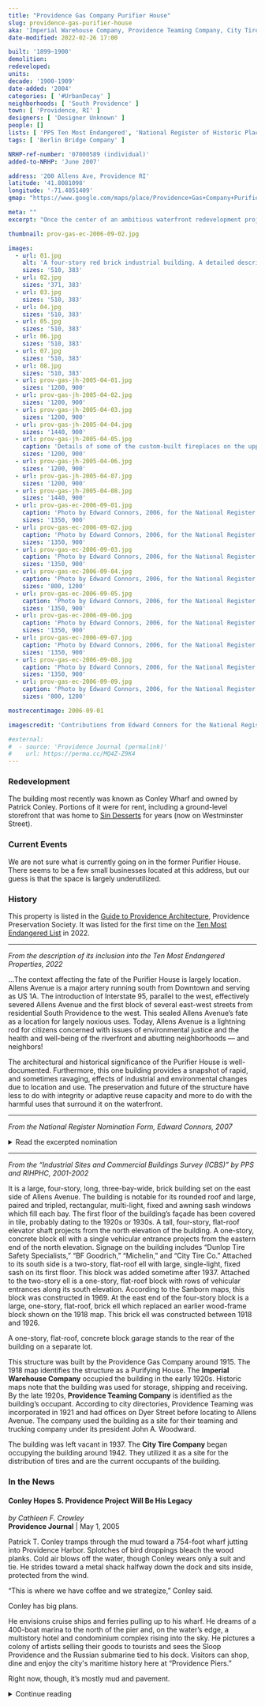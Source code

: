 ```yaml
---
title: "Providence Gas Company Purifier House"
slug: providence-gas-purifier-house
aka: 'Imperial Warehouse Company, Providence Teaming Company, City Tire Company'
date-modified: 2022-02-26 17:00

built: '1899–1900'
demolition:
redeveloped:
units:
decade: '1900-1909'
date-added: '2004'
categories: [ '#UrbanDecay' ]
neighborhoods: [ 'South Providence' ]
town: [ 'Providence, RI' ]
designers: [ 'Designer Unknown' ]
people: []
lists: [ 'PPS Ten Most Endangered', 'National Register of Historic Places', 'PPS/AIA Industrial Commercial Buildings Survey' ]
tags: [ 'Berlin Bridge Company' ]

NRHP-ref-number: '07000589 (individual)'
added-to-NRHP: 'June 2007'

address: '200 Allens Ave, Providence RI'
latitude: '41.8081098'
longitude: '-71.4051409'
gmap: "https://www.google.com/maps/place/Providence+Gas+Company+Purifier+House/@41.8081098,-71.4051409,17z/data=!4m13!1m7!3m6!1s0x89e4455cd6eab165:0xc590665a17037cee!2s200+Allens+Ave,+Providence,+RI+02903!3b1!8m2!3d41.8081098!4d-71.4029522!3m4!1s0x89e4455cd6eae1df:0x1bb567390f2b3eda!8m2!3d41.8079918!4d-71.4034276"

meta: ""
excerpt: "Once the center of an ambitious waterfront redevelopment project, the building is now underutilized"

thumbnail: prov-gas-ec-2006-09-02.jpg

images:
  - url: 01.jpg
    alt: 'A four-story red brick industrial building. A detailed description of how the building is constructed is included in the history section.'
    sizes: '510, 383'
  - url: 02.jpg
    sizes: '371, 383'
  - url: 03.jpg
    sizes: '510, 383'
  - url: 04.jpg
    sizes: '510, 383'
  - url: 05.jpg
    sizes: '510, 383'
  - url: 06.jpg
    sizes: '510, 383'
  - url: 07.jpg
    sizes: '510, 383'
  - url: 08.jpg
    sizes: '510, 383'
  - url: prov-gas-jh-2005-04-01.jpg
    sizes: '1200, 900'
  - url: prov-gas-jh-2005-04-02.jpg
    sizes: '1200, 900'
  - url: prov-gas-jh-2005-04-03.jpg
    sizes: '1200, 900'
  - url: prov-gas-jh-2005-04-04.jpg
    sizes: '1440, 900'
  - url: prov-gas-jh-2005-04-05.jpg
    caption: 'Details of some of the custom-built fireplaces on the upper floors'
    sizes: '1200, 900'
  - url: prov-gas-jh-2005-04-06.jpg
    sizes: '1200, 900'
  - url: prov-gas-jh-2005-04-07.jpg
    sizes: '1200, 900'
  - url: prov-gas-jh-2005-04-08.jpg
    sizes: '1440, 900'
  - url: prov-gas-ec-2006-09-01.jpg
    caption: 'Photo by Edward Connors, 2006, for the National Register'
    sizes: '1350, 900'
  - url: prov-gas-ec-2006-09-02.jpg
    caption: 'Photo by Edward Connors, 2006, for the National Register'
    sizes: '1350, 900'
  - url: prov-gas-ec-2006-09-03.jpg
    caption: 'Photo by Edward Connors, 2006, for the National Register'
    sizes: '1350, 900'
  - url: prov-gas-ec-2006-09-04.jpg
    caption: 'Photo by Edward Connors, 2006, for the National Register'
    sizes: '800, 1200'
  - url: prov-gas-ec-2006-09-05.jpg
    caption: 'Photo by Edward Connors, 2006, for the National Register'
    sizes: '1350, 900'
  - url: prov-gas-ec-2006-09-06.jpg
    caption: 'Photo by Edward Connors, 2006, for the National Register'
    sizes: '1350, 900'
  - url: prov-gas-ec-2006-09-07.jpg
    caption: 'Photo by Edward Connors, 2006, for the National Register'
    sizes: '1350, 900'
  - url: prov-gas-ec-2006-09-08.jpg
    caption: 'Photo by Edward Connors, 2006, for the National Register'
    sizes: '1350, 900'
  - url: prov-gas-ec-2006-09-09.jpg
    caption: 'Photo by Edward Connors, 2006, for the National Register'
    sizes: '800, 1200'

mostrecentimage: 2006-09-01

imagescredit: 'Contributions from Edward Connors for the National Register nomination form'

#external:
#  - source: 'Providence Journal (permalink)'
#    url: https://perma.cc/MQ4Z-Z9K4
---
```


### Redevelopment

The building most recently was known as Conley Wharf and owned by Patrick Conley. Portions of it were for rent, including a ground-level storefront that was home to [Sin Desserts](https://www.eatwicked.com) for years (now on Westminster Street).


### Current Events

We are not sure what is currently going on in the former Purifier House. There seems to be a few small businesses located at this address, but our guess is that the space is largely underutilized.


### History

This property is listed in the [Guide to Providence Architecture](https://guide.ppsri.org/property/providence-gas-company-purifier-house), Providence Preservation Society. It was listed for the first time on the [Ten Most Endangered List](https://guide.ppsri.org/list/most-endangered-property-2022) in 2022.

***

_From the description of its inclusion into the Ten Most Endangered Properties, 2022_

…The context affecting the fate of the Purifier House is largely location. Allens Avenue is a major artery running south from Downtown and serving as US 1A. The introduction of Interstate 95, parallel to the west, effectively severed Allens Avenue and the first block of several east-west streets from residential South Providence to the west. This sealed Allens Avenue’s fate as a location for largely noxious uses. Today, Allens Avenue is a lightning rod for citizens concerned with issues of environmental justice and the health and well-being of the riverfront and abutting neighborhoods — and neighbors!

The architectural and historical significance of the Purifier House is well-documented. Furthermore, this one  building provides a snapshot of rapid, and sometimes ravaging, effects of industrial and environmental changes due to location and use. The preservation and future of the structure have less to do with integrity or adaptive reuse capacity and more to do with the harmful uses that surround it on the waterfront. 

***

_From the National Register Nomination Form, Edward Connors, 2007_

<details markdown="1" class="rhythm">
  <summary>Read the excerpted nomination</summary>

#### Architecture

The Providence Gas Company Purifier House (1900) is a large, four-story, steel frame, reinforced concrete and brick industrial building with additions, located at Allens Avenue and Public Street on the Providence waterfront. It is a long, narrow building, oriented east-west, with an elliptical arched roof and a four-story stair tower in the center of its north elevation.

The building was used by the Providence Gas Company to purify the gas manufactured at the South Station until the plant was closed in 1917 and the rest of the buildings removed. In the 1920s, a new owner modified the interior spaces and exterior skin of the Purifier House so that it now resembles a more conventional industrial building. Successive owners made several additions — mostly along the south elevation — through the 1960s.

As built in 1900, the 41' x 178' Purifier House was twenty-one bays long and three bays wide. The first four bays on the western end of the building, comprising about 35' of its total length, served as office space. This front area was divided into three stories, with the first floor about 20' in height and the second floor about 14' high. The third floor, which extended the length of the building, was about 10'. In the rear seventeen bays (about 140') of the building, there was no intermediate floor level, creating a ground story 35' high that housed the purification apparatus, multiple purifier “boxes” with each box likely occupying a bay.

The building’s most distinguishing characteristic was its steel frame, which was largely exposed on the interior, as much of it still is today. The frame’s principal members are twelve columns on the long sides and an intermediate pair at either end, each built up from riveted Z-bars and supported on a pyramidal brick base with a monolithic stone cap. Another interior pair of columns between the fourth and fifth bays helps carry the supports for the original second and third floors at the west end of the building; these supports are a pair of 38"-deep built-up plate girders that carry the floor beams.

Three pairs of longitudinal trusses provide lateral stability to the columns and help carry the transverse trusses that support the top floor and the roof. The lowest and middle pairs of these trusses, which resemble Pratt trusses, run only the length of the original purifier room; the top truss, which is a Warren truss, runs the full length of the building. The lowest truss is 48" deep; the middle truss 65" deep and the top truss is 32" deep. The longitudinal and transverse truss members are made up of angle irons with riveted connections; in the lowest longitudinal truss the vertical and horizontal members are laced.

The transverse trusses that support the top floor and the roof are spaced two to each of the column bays, so that half of them are supported by the columns and half by the longitudinal trusses. The trusses supporting the top floor are double-intersection Warren trusses, 65" deep. The roof is supported by bowstring trusses with a convex upper chord formed by a 10"-deep beam with angle lacing, except at the crown where there is a solid plate. The lower chord is made of two 1.5"-diameter steel rods connected by a center turnbuckle. The lower chord is pinned at its connecting points to the upper chord; these are the building’s only pinned connections.

The roof deck is approximately 6" of reinforced concrete. It was originally covered with a standing seam metal roof that has since been replaced with a rubber membrane. Visible from within the building are the outlines of 24" diameter holes located on the underside of the roof at the arch crown in thirteen of the building’s rear bays. These holes (now concrete-filled) mark the former location of a series of sheet metal roof vents corresponding to the purifier units for which the building was designed.

The original exterior surface of the building was stucco over wire lath. The original windows were wooden frame: 8 over 8 double hung on the ground floor; 12 over 12 double hung on the second floor; and 12-light single hung on the third floor. These corresponded to the bay configuration of the steel frame, with two windows between each pair of columns.

The stairtower was of identical construction to the main building except that it had a flank gable roof. Three bays wide, it had exterior loading doors at three levels.

In 1925, the building was reconfigured for warehouse use both inside and out. In the rear, three floors of reinforced concrete were constructed within the ground story formerly occupied by the purifying equipment. This created the present-day floor configuration: a roughly 11'-high ground story; a 9'-deep high second story; a 14'-high third story; and a fourth story (the original third floor) 10' high to the lower chord of the roof trusses. On the ground floor the concrete framing consists of two rows of eight columns. Each row consists of four pairs of 18"-square columns, each pair supporting a 40"-deep heavy concrete beam. These beams carry the cast concrete floor joists and the floor slab. On the second floor, there are two rows of eight mushroom columns carrying the flat concrete floor slab. The columns are 15" square and flare to a 48"-square capital, with 3"-thick, 63"-square pad or drop immediately below the floor slab.

At the front of the building the1925 modification to four floors required the insertion of a new second floor in the c. 20'-high ground story. This floor is of slow-burning wood construction and is suspended by a series of steel rods from the steel girders that support the original second (now third) floor. This floor level is roughly 1.5' lower than the rest of the second floor to allow for passage under the plate girders and is reached by a short flight of steps.

The original exterior skin and fenestration were completely removed and replaced by brick walls with large window openings filled with steel sash typical of industrial architecture of the period. The windows are grouped with three sashes to an opening. On the first, third and fourth floors the predominant window form is a 12-light window flanked by two 16-light windows with 8-light hoppers. On the second floor (with its lower ceiling), a central 9-light window is flanked by two 12-light windows with 6-light hoppers.

The stair tower was extended on the west end to accommodate a freight elevator, the gable roof was replaced by a higher flat roof and loading doors were eliminated.

The interior and exterior changes required some modification of the steel framing. The columns were completely encased in brick, except those in the stair tower and the two interior columns supporting the plate girders at the west end of the building. The bottom chord of the lowest longitudinal truss is now partially encased in the second floor slab and some parts of the bottom chord of the middle truss were cut to allow window operation.

#### Significance

The Providence Gas Company Purifier House (1899-1900) is a significant example of architectural engineering from the beginning of the era of steel construction. Designed and fabricated by [a regional iron bridge maker]({% link tag/berlin-bridge-company.html %}) that expanded into steel building construction in the early 1890s, the Purifier House represents an important category of early steel construction, the special-use manufacturing building, with the special use in this case being part of the coal gas manufacturing process. Of the handful of surviving Berlin Iron Bridge Company buildings in Rhode Island, it is the only Rhode Island example of the Company’s “arch truss” roof. Built for one of the earliest uses on the new Providence Harbor, and subsequently adapted for warehouse and light industrial uses, the Purifier House is also significant for its associations with the evolution of Providence’s industrial waterfront in the twentieth century.

###### Providence Gas Company

Providence was among a number of eastern seaboard cities and towns to establish a manufactured gas plant for municipal use in the mid-19th century. A series of discoveries from the late 16th through the 17th centuries led to the realization that the destructive distillation of coal yielded a high volume of hydrogen gas suitable for illumination. More than two centuries would pass before these discoveries would lead to practical applications in residential or factory use and for street lighting. Early 19th-century experiments in street and residential gas illumination took place in Newport, Rhode Island, as well as in Baltimore, Maryland.

The **Providence Gas Company**, chartered in 1847 and in full operation the following year, erected its first manufactured coal gas plant at the corner of Benefit and Pike Streets in Fox Point. A typical plant of this period (located near a rail or waterfront source of coal) comprised a retort house for distillation of the coal, washing and scrubbing apparatus for cooling and removal of tars, ammonia and other impurities, a purifier house for removal of hydrogen sulfide, a metering house for measurement of the volume of gas produced, and a holder or “gasometer” for storage. Providence Gas dismantled the Pike Street gas plant around 1870, at which time it built West Station on the west side of the Providence River at Globe and Eddy Streets. This plant comprised a retort house, condenser and scrubber building (with adjoining tar house), lime process purifier house, scrubber house, gasometer and office. This plant also included a second purifier house built in 1896. […]

Providence Gas Company built a second gas plant along the waterfront south of West Station in 1877. Called South Station, this plant was located in South Providence on the north side of Public Street on Allens Avenue Although more compact in its siting, the plant was similar in process and operation to its predecessor. The company substantially improved South Station in 1899-1900, rebuilding the retort house and purchasing land across Public Street to the south for a new iron oxide process Purifier House. The contract for the new building went to the Berlin Iron Bridge Company.

##### The Berlin Iron Bridge Company

One of a number of regional New England bridge fabricating companies, Berlin Iron Bridge Company began the fabrication of iron bridges in 1878. Success with iron roof and bridge trusses led the company to begin designing and erecting industrial steel frame buildings in the early 1890s. Within a few years, Berlin built Rhode Island’s first steel frame industrial building, a <s>surviving</s> machine shop for [Fuller Iron Works]({% link _property/fuller-iron-works-1893.md %}) (1893). Designed for industrial use, these buildings were notable for their special-purpose construction, rapidity of assembly, and strength. A December 1895 article in The Iron Age, a national trade journal of the iron and steel industry, discussed the growing popularity of steel-frame Berlin buildings in the Providence area.

> The general design of these structures is the result of long experience and much study on the part of Berlin Iron Bridge Company to produce an economical building to meet the requirements of foundries and manufacturing establishments where buildings of considerable width are used, necessitating strength and plenty of light.

Although Providence Gas Company had worked with Berlin Iron Bridge Company before engaging them for construction of the Purifier House, this appears to be the first complete Berlin building contracted for either of their manufactured gas plants. An undated, ca 1895 promotional catalog describes and illustrates an iron roof designed for a Providence Gas “generator house”. By 1899, however, Berlin had erected a number of special-purpose, steel-frame buildings for industrial clients in the Providence metropolitan area including Pawtucket Gas Company and Narragansett Electric Lighting Company. […]

The construction of the Purifier House incorporated many of the characteristic features of early steel construction, such as the riveted connections and built up posts and beams composed of rolled bars with angle and Z-sections. The Z-bar column, composed of four Z-bars riveted to a central plate, was developed by the engineer Charles Louis Strobel in 1886. It was quickly adopted for building construction and favored for carrying heavy loads in the first two decades of steel construction. After Strobel designed a new wide-flanged beam in 1895, the Z-bar column was largely superseded by the H column and other rolled forms that were simpler to manufacture.

While taller than the other industrial buildings the Berlin Company erected in Providence, the Purifier House featured the same large volumes of high, open floor space largely unobstructed by intermediate structural supports. The extensive use of trusswork to stabilize the building’s skeletal frame reflects the Berlin Company’s origins in bridge building and their broad experience in the varieties of truss forms. This is most notable in the Purifier House roof structure. This use of the bowstring or tied-arch truss appears to have been unique among the Berlin buildings in Providence, which typically featured gable roofs supported by Warren or other triangular section trusses. The elegant curve of the “trussed arch,” as they called it, is reminiscent of the company’s trademark lenticular truss bridges.

Providence Gas Company continued to reconstruct its South Station plant, commencing further improvements in 1904 and 1908. By that time, however, the growing population of Providence and the continuing expansion of its industrial base were putting a serious strain on the production capacity of the West and South Station manufactured gas plants.

In April 1909 Providence Gas Company announced its intention to build a modern manufactured gas plant on a 40-acre parcel further south on the waterfront at Sassafras Point. This plant, which was designed for the consolidation of all gas manufacture at a single location, would have a 300,000 cu. ft/day capacity and utilize the Dessau Vertical Retort, a sophisticated technology imported from Germany and the first installation of its kind in the United States. The new works would also include a modern purification plant. Company President John W. Ellis stated in a Providence Journal article accompanying the announcement that the “water gas plant at Public and Allens Avenue will be operated as heretofore for an indefinite period. Eventually the manufacture of water gas will be carried on at Sassafras Point.”

Providence Gas Company decommissioned South Station in 1916, selling the parcels on both sides of Public Street shortly thereafter. The land north of Public was occupied briefly in the early 1920s by the Nitrogen Corporation. All of the buildings of the former gas plant except the 1900 Purifier House were demolished by the late 1930s. The former Purifier House and the land south of Public Street were sold in January 1917 to Mark Plainfield and Pearl S. Priest, the wife of prominent Cranston textile industrialist, Samuel Priest. […]

</details>

***

_From the “Industrial Sites and Commercial Buildings Survey (ICBS)” by PPS and RIHPHC, 2001-2002_

It is a large, four-story, long, three-bay-wide, brick building set on the east side of Allens Avenue. The building is notable for its rounded roof and large, paired and tripled, rectangular, multi-light, fixed and awning sash windows which fill each bay. The first floor of the building’s façade has been covered in tile, probably dating to the 1920s or 1930s. A tall, four-story, flat-roof elevator shaft projects from the north elevation of the building. A one-story, concrete block ell with a single vehicular entrance projects from the eastern end of the north elevation. Signage on the building includes “Dunlop Tire Safety Specialists,” “BF Goodrich,” “Michelin,” and “City Tire Co.” Attached to its south side is a two-story, flat-roof ell with large, single-light, fixed sash on its first floor. This block was added sometime after 1937. Attached to the two-story ell is a one-story, flat-roof block with rows of vehicular entrances along its south elevation. According to the Sanborn maps, this block was constructed in 1969. At the east end of the four-story block is a large, one-story, flat-roof, brick ell which replaced an earlier wood-frame block shown on the 1918 map. This brick ell was constructed between 1918 and 1926.

A one-story, flat-roof, concrete block garage stands to the rear of the building on a separate lot.

This structure was built by the Providence Gas Company around 1915. The 1918 map identifies the structure as a Purifying House. The **Imperial Warehouse Company** occupied the building in the early 1920s. Historic maps note that the building was used for storage, shipping and receiving. By the late 1920s, **Providence Teaming Company** is identified as the building’s occupant. According to city directories, Providence Teaming was incorporated in 1921 and had offices on Dyer Street before locating to Allens Avenue. The company used the building as a site for their teaming and trucking company under its president John A. Woodward.

The building was left vacant in 1937. The **City Tire Company** began occupying the building around 1942. They utilized it as a site for the distribution of tires and are the current occupants of the building.


### In the News

#### Conley Hopes S. Providence Project Will Be His Legacy

_by Cathleen F. Crowley_  
**Providence Journal** | May 1, 2005

Patrick T. Conley tramps through the mud toward a 754-foot wharf jutting into Providence Harbor. Splotches of bird droppings bleach the wood planks. Cold air blows off the water, though Conley wears only a suit and tie. He strides toward a metal shack halfway down the dock and sits inside, protected from the wind.

“This is where we have coffee and we strategize,” Conley said.

Conley has big plans.

He envisions cruise ships and ferries pulling up to his wharf. He dreams of a 400-boat marina to the north of the pier and, on the water’s edge, a multistory hotel and condominium complex rising into the sky. He pictures a colony of artists selling their goods to tourists and sees the Sloop Providence and the Russian submarine tied to his dock. Visitors can shop, dine and enjoy the city's maritime history here at “Providence Piers.”

Right now, though, it’s mostly mud and pavement.

<details markdown="1" class="rhythm">
  <summary>Continue reading</summary>

Conley has never built something this big. He’s developing a $35-million housing project in Smithfield and has completed a handful of $3-million apartment buildings, but the price tag for Providence Piers is closer to $300 million. He says he is talking with investors and potential partners, but no agreements have been made yet. No city boards have reviewed — never mind approved — the project.

But if anyone can pull it off, Conley believes he can.

Conley wants the waterfront development to be his legacy to Providence and South Providence, his hometown and boyhood neighborhood.

He is better known for buying properties at tax sales and selling them at a profit, a practice that has not endeared him to some people.

Is he hoping people will forget about his tax sale legacy?

No, he doesn’t mind if you remember that, too. That is Pat Conley, love him or hate him.

A framed 1918 map of Providence hangs on the wall of Conley's temporary office on Allens Avenue. Conley points to the Burgess Cove neighborhood. His father was born there, he says. The cove was filled in and converted into a dump. Now it’s the Thurbers Avenue exit off Route 95.
{:.o__drop-cap}

Conley grew up at 80 Byfield St. by the train tracks, and he played on top of the gas tanks that dot Allens Avenue.

“This is the Conley family coming back to South Providence,” he said.

Conley, now 66 years old, has proposed building a hotel, condominiums, a marina and an 800-car parking garage on the land just south of the Fox Point Hurricane Barrier. Former Providence Mayor Vincent A. “Buddy” Cianci Jr. dubbed the area “Narragansett Landing” and targeted it for offices, apartments and marinas as part of his New Cities plan.

Conley’s property sits between Sprague Electric and ProMet Marine Services, where Public Street intersects Allens Avenue. He paid $2.3 million for nine acres that once housed the Providence Gas Co. He has already demolished three massive oil tanks and dismantled the pipes that carried the oil.

He also bought the City Tire building next door for $106,000 at a tax sale. The four-story, barrel-roofed building served as a warehouse in the 1910s when the wharf on ProMet’s property was known as State Pier No. 1. More than 18,000 immigrants disembarked at Pier No. 1 in 1915, making the city the fifth-largest immigrant landing, according to Conley’s historical research.

Conley has poured $3 million into rehabilitating the building, which he named Conley’s Wharf at State Pier No. 1. He has already leased the first three floors to an artists’ group, which will sublet the space for art studios under a five-year agreement.

He believes the artists will bring vitality to the area.

The **Partnership for Creative Industrial Space** plans to rent studio space to about 40 artists at a bargain rate of $6 a square foot, or about $500 a month per studio.

Lisa Carnavale, co-director of the partnership, is thrilled.

“If there are benefits that he can get from us, that is wonderful because we get benefits from him,” Carnavale said. “He gets a group of people that will bring life to an area that doesn’t quite have it yet. It’s going to bring an attraction. It’s going to kick-start some energy into the area.”

Conley wanted to devote the top floor of the building to a conference center where all the organizations that he is involved with could meet, but his wife and business partner, Gail, wanted a restaurant.

“She said the entire top floor for a conference center is even too big for your ego,” Conley said, with his wife at his side.

They compromised. The conference room will take the half that overlooks the water, and the restaurant will sit above Allens Avenue. Why doesn't the restaurant get the water view?

Gail Conley rolled her eyes.

“I decided,” Pat Conley said.

“He will not change his mind,” Gail Conley said.

“This is what I call an enlightened despotism,” he added.

Conley is a lawyer, real estate investor, historian and author. He served as chief of staff to former Mayor Cianci in 1979. He taught history and constitutional law at Providence College. He earned a doctorate in history and a place in Who’s Who in America.
{:.o__drop-cap}

He also earned a reputation.

His critics, who include Dennis Langley of the Urban League, say he has contributed to blight in South Providence.

In 1979, Conley began buying up tax titles at municipal tax sales. He paid the delinquent taxes and property owners had a year to repay Conley or sell the property to avoid foreclosure.

Conley estimates that he has bought 8,000 tax titles in Providence. About 5,700 were redeemed by the property owners, and he took ownership of the remaining 2,300 when owners didn’t pay their debt, Conley said. Most of the properties were vacant lots or dilapidated buildings, he said.

“Only one owner-occupant was ever dislocated by me from a tax title problem,” he said. The owner refused to communicate with him, he said.

If the buildings had tenants, he said, he let them stay as long as they paid their rent.

Conley says his tax title purchases revitalized neighborhoods, because he cleared the tax liens, making them more attractive to buyers.

“The city itself was doing nothing other than holding them,” he said. “They were much better off in my hands, sitting there ready to be sold.”

But some didn’t sell for years and became neighborhood eyesores, said Langley, executive director of the Urban League of Rhode Island.

“The lots he has purchased are not cleaned up,” Langley said.

Langley acknowledged that the tax sale process is perfectly legal but added, “It is unconscionable for something of this nature to be legal.”

Carla DeStefano, executive director of <span class="abbr">SWAP</span> (Stop Wasting Abandoned Property) has purchased more than 25 properties from Conley and converted them into affordable housing.

Throughout their negotiations, DeStefano said Conley has been fair.

“If you can blame Pat Conley for part of the problem, then you have to give Pat Conley part of the credit” for the progress in South Providence, DeStefano said.

Conley’s entourage of advisers follow him on a tour though the rehabilitated City Tire building. On his team, he has experts on restaurants, hotels, construction, real estate and history.
{:.o__drop-cap}

Conley charges ahead, speaking with the bullhorn voice of a football coach.

A thick wooden table is already bolted to the floor of his conference room. The table runs 30 feet 6 inches long.

“Six inches longer than Donald Trump’s,” Conley says.

The wide windows reveal spectacular views of the river, the city and the East Providence shoreline.

ProMet’s boatyard fills the view from the southern windows. About a dozen ferries and large fishing boats are propped up on stilts. The boatyard is gritty and magnificent.

“It creates ambiance,” Conley says.

Two newly installed fireplaces anchor the conference room and what will become the restaurant. One fireplace has 55 tons of stone and is the size of a zamboni.

Route 95 dominates the restaurant’s panorama. It’s beautiful, Conley says.

“At night, you have the white lights coming one way, the red lights going the other,” he says. “It’s a kaleidoscope of colors. And you can still see the boatyard.”

Add pink to the panoply of color: Cheaters strip club is right across the street.

Though he has not appeared before the city zoning board or the City Plan Commission, Conley has discussed his project with city officials, including City Planner Thomas E. Deller.
{:.o__drop-cap}

Conley’s proposal fits in with the city’s vision for the area, Deller said.

“The plan seems headed in the right direction,” Deller said. “We want people to be able to go out there and enjoy the water.”

Deller suggested that Conley build higher.

Conley had originally proposed a 130-room hotel on the waterfront. After he spoke with Deller, Conley’s architect redrew the development with a 320-unit hotel and a train line running along Allens Avenue. Deller wants the area to be dense enough to support a train trolley.

Meanwhile, Conley is busy recruiting attractions for the project.

He has convinced the nonprofit organization that operates the Sloop Providence, a replica of the Revolutionary War schooner dedicated to educational programs, to dock at his wharf.

He is also in discussions with the organization that operates as a museum the former Russian submarine now docked at nearby Collier Point.

Conley asked <span class="abbr">RIPTA</span> officials to launch their Providence ferry to Newport from the wharf, which has a 27-foot draft at low tide.

Karen Mensel, a <span class="abbr">RIPTA</span> spokeswoman, said <span class="abbr">RIPTA</span> officials are interested in moving to Conley’s property. The wharf appeals to the transportation agency because it shortens the trip to Newport, has more parking, and bypasses the hurricane barrier, through which navigation is difficult.

The pilots “do it well, but it’s always dicey,” she said.

If Conley’s dock is suitable, Mensel said, the ferry could move there by the end of the year.

Conley’s next step is to build the parking garage on the land next to the City Tire building, but first he must clean up pollution at the former industrial site.

Then, he plans to build the hotel and marina.

Conley has owned many properties, but this one is different, he said.

“This is, by far, the one that is the most sacred to me,” he said.

He calls it his homecoming.

</details>
